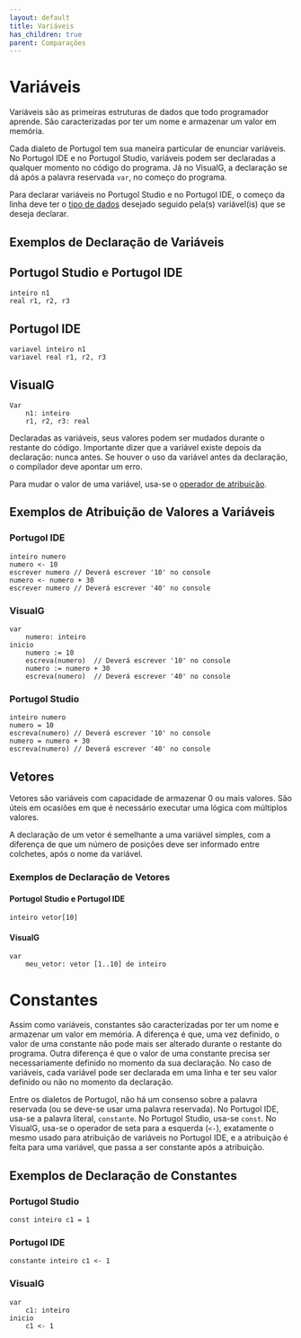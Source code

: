 ```yaml
---
layout: default
title: Variáveis
has_children: true
parent: Comparações
---
```


# Variáveis

Variáveis são as primeiras estruturas de dados que todo programador aprende. São caracterizadas por ter um nome e armazenar um valor em memória. 

Cada dialeto de Portugol tem sua maneira particular de enunciar variáveis. No Portugol IDE e no Portugol Studio, variáveis podem ser declaradas a qualquer momento no código do programa. Já no VisualG, a declaração se dá após a palavra reservada `var`, no começo do programa.

Para declarar variáveis no Portugol Studio e no Portugol IDE, o começo da linha deve ter o [tipo de dados](https://github.com/leonelsanchesdasilva/portugol-padroes/wiki/Tipos-de-Dados) desejado seguido pela(s) variável(is) que se deseja declarar. 

## Exemplos de Declaração de Variáveis

## Portugol Studio e Portugol IDE

    inteiro n1
    real r1, r2, r3

## Portugol IDE

    variavel inteiro n1
    variavel real r1, r2, r3

## VisualG

    Var
        n1: inteiro
        r1, r2, r3: real

Declaradas as variáveis, seus valores podem ser mudados durante o restante do código. Importante dizer que a variável existe depois da declaração: nunca antes. Se houver o uso da variável antes da declaração, o compilador deve apontar um erro. 

Para mudar o valor de uma variável, usa-se o [operador de atribuição](https://github.com/leonelsanchesdasilva/portugol-padroes/wiki/Operadores#atribui%C3%A7%C3%A3o). 

## Exemplos de Atribuição de Valores a Variáveis

### Portugol IDE

    inteiro numero
    numero <- 10
    escrever numero // Deverá escrever '10' no console
    numero <- numero + 30
    escrever numero // Deverá escrever '40' no console

### VisualG

    var
        numero: inteiro
    inicio
        numero := 10
        escreva(numero)  // Deverá escrever '10' no console
        numero := numero + 30
        escreva(numero)  // Deverá escrever '40' no console

### Portugol Studio

    inteiro numero
    numero = 10
    escreva(numero) // Deverá escrever '10' no console
    numero = numero + 30
    escreva(numero) // Deverá escrever '40' no console

## Vetores

Vetores são variáveis com capacidade de armazenar 0 ou mais valores. São úteis em ocasiões em que é necessário executar uma lógica com múltiplos valores. 

A declaração de um vetor é semelhante a uma variável simples, com a diferença de que um número de posições deve ser informado entre colchetes, após o nome da variável.

### Exemplos de Declaração de Vetores

#### Portugol Studio e Portugol IDE

    inteiro vetor[10]

#### VisualG

    var
        meu_vetor: vetor [1..10] de inteiro

# Constantes

Assim como variáveis, constantes são caracterizadas por ter um nome e armazenar um valor em memória. A diferença é que, uma vez definido, o valor de uma constante não pode mais ser alterado durante o restante do programa. Outra diferença é que o valor de uma constante precisa ser necessariamente definido no momento da sua declaração. No caso de variáveis, cada variável pode ser declarada em uma linha e ter seu valor definido ou não no momento da declaração.

Entre os dialetos de Portugol, não há um consenso sobre a palavra reservada (ou se deve-se usar uma palavra reservada). No Portugol IDE, usa-se a palavra literal, `constante`. No Portugol Studio, usa-se `const`. No VisualG, usa-se o operador de seta para a esquerda (`<-`), exatamente o mesmo usado para atribuição de variáveis no Portugol IDE, e a atribuição é feita para uma variável, que passa a ser constante após a atribuição.

## Exemplos de Declaração de Constantes

### Portugol Studio

    const inteiro c1 = 1

### Portugol IDE

    constante inteiro c1 <- 1

### VisualG

    var
        c1: inteiro
    inicio
        c1 <- 1